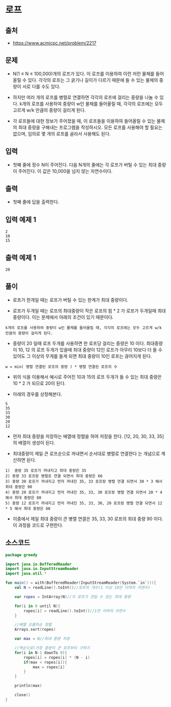 # 로프

## 출처

* https://www.acmicpc.net/problem/2217

## 문제

* N(1 ≤ N ≤ 100,000)개의 로프가 있다. 이 로프를 이용하여 이런 저런 물체를 들어올릴 수 있다. 각각의 로프는 그 굵기나 길이가 다르기 때문에 들 수 있는 물체의 중량이 서로 다를 수도 있다.

* 하지만 여러 개의 로프를 병렬로 연결하면 각각의 로프에 걸리는 중량을 나눌 수 있다. k개의 로프를 사용하여 중량이 w인 물체를 들어올릴 때, 각각의 로프에는 모두 고르게 w/k 만큼의 중량이 걸리게 된다.

* 각 로프들에 대한 정보가 주어졌을 때, 이 로프들을 이용하여 들어올릴 수 있는 물체의 최대 중량을 구해내는 프로그램을 작성하시오. 모든 로프를 사용해야 할 필요는 없으며, 임의로 몇 개의 로프를 골라서 사용해도 된다.

## 입력

* 첫째 줄에 정수 N이 주어진다. 다음 N개의 줄에는 각 로프가 버틸 수 있는 최대 중량이 주어진다. 이 값은 10,000을 넘지 않는 자연수이다.

## 출력

* 첫째 줄에 답을 출력한다.

## 입력 예제 1

```
2
10
15
```

## 출력 예제 1

```
20
```

## 풀이

* 로프가 한개일 때는 로프가 버틸 수 있는 한계가 최대 중량이다.

* 로프가 두개일 때는 로프의 최대중량이 작은 로프의 힘 * 2 가 로프가 두개일때 최대 중량이다. 이는 문제에서 아래의 조건이 있기 때문이다.

```k개의 로프를 사용하여 중량이 w인 물체를 들어올릴 때, 각각의 로프에는 모두 고르게 w/k 만큼의 중량이 걸리게 된다.```

* 중량이 20 일때 로프 두개를 사용하면 한 로프당 걸리는 중량은 10 이다. 최대중량이 10, 12 의 로프 두개가 있을때 최대 중량이 12인 로프가 아무리 10보다 더 들 수 있어도 그 이상의 무게를 들게 되면 최대 중량이 10인 로프는 끊어지게 된다.

```
w = min( 병렬 연결된 로프의 중량 ) * 병렬 연결된 로프의 수
```

* 위의 식을 이용해서 예시로 주어진 10과 15의 로프 두개가 들 수 있는 최대 중량은 10 * 2 가 되므로 20이 된다.

* 아래의 경우를 상정해본다.

```
5
35
33
30
20
12
```

* 먼저 최대 중량을 저장하는 배열에 정렬을 하여 저장을 한다. [12, 20, 30, 33, 35] 의 배열이 생성이 된다.

* 최대중량이 제일 큰 로프순으로 꺼내면서 순서대로 병렬로 연결한다 는 개념으로 계산하면 된다.


```
1)  중량 35 로프가 꺼내지고 최대 중량은 35
2) 중량 33 로프랑 병렬로 연결 되면서 최대 중량은 66
3) 중량 30 로프가 꺼내지고 먼저 꺼내진 35, 33 로프랑 병렬 연결 되면서 30 * 3 해서 최대 중량은 90
4) 중량 20 로프가 꺼내지고 먼저 꺼내진 35, 33, 30 로프랑 병렬 연결 되면서 20 * 4 해서 최대 중량은 80
5) 중량 12 로프가 꺼내지고 먼저 꺼내진 35, 33, 30, 20 로프랑 병렬 연결 되면서 12 * 5 해서 최대 중량은 60
```

* 이중에서 제일 최대 중량이 큰 병렬 연결은 35, 33, 30 로프의 최대 중량 90 이다. 이 과정을 코드로 구현한다.

## 소스코드

```kotlin
package greedy

import java.io.BufferedReader
import java.io.InputStreamReader
import java.util.*

fun main() = with(BufferedReader(InputStreamReader(System.`in`))){
    val N = readLine().toInt()//로프의 개수(1 이상 10만 이하의 자연수)

    var ropes = IntArray(N)//각 로프가 견딜 수 있는 최대 중량

    for(i in 0 until N){
        ropes[i] = readLine().toInt()//1만 이하의 자연수
    }

    //배열 오름차순 정렬
    Arrays.sort(ropes)

    var max = 0//최대 중량 저장

    //역순으로(가장 중량이 큰 로프부터 구하기
    for(i in N-1 downTo 0){
        ropes[i] = ropes[i] * (N - i)
        if(max < ropes[i]){
            max = ropes[i]
        }
    }

    println(max)

    close()
}
```
